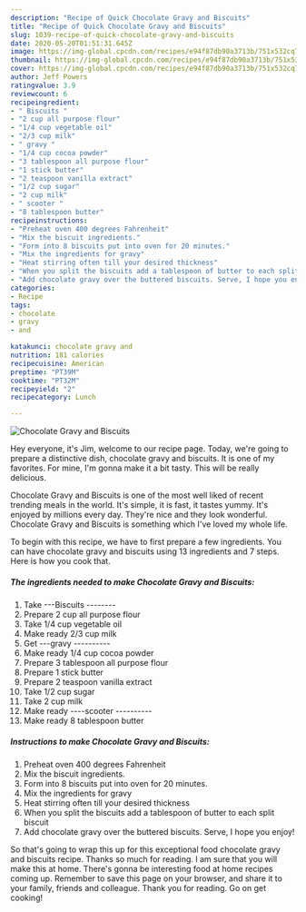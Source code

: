 ```yaml
---
description: "Recipe of Quick Chocolate Gravy and Biscuits"
title: "Recipe of Quick Chocolate Gravy and Biscuits"
slug: 1039-recipe-of-quick-chocolate-gravy-and-biscuits
date: 2020-05-20T01:51:31.645Z
image: https://img-global.cpcdn.com/recipes/e94f87db90a3713b/751x532cq70/chocolate-gravy-and-biscuits-recipe-main-photo.jpg
thumbnail: https://img-global.cpcdn.com/recipes/e94f87db90a3713b/751x532cq70/chocolate-gravy-and-biscuits-recipe-main-photo.jpg
cover: https://img-global.cpcdn.com/recipes/e94f87db90a3713b/751x532cq70/chocolate-gravy-and-biscuits-recipe-main-photo.jpg
author: Jeff Powers
ratingvalue: 3.9
reviewcount: 6
recipeingredient:
- " Biscuits "
- "2 cup all purpose flour"
- "1/4 cup vegetable oil"
- "2/3 cup milk"
- " gravy "
- "1/4 cup cocoa powder"
- "3 tablespoon all purpose flour"
- "1 stick butter"
- "2 teaspoon vanilla extract"
- "1/2 cup sugar"
- "2 cup milk"
- " scooter "
- "8 tablespoon butter"
recipeinstructions:
- "Preheat oven 400 degrees Fahrenheit"
- "Mix the biscuit ingredients."
- "Form into 8 biscuits put into oven for 20 minutes."
- "Mix the ingredients for gravy"
- "Heat stirring often till your desired thickness"
- "When you split the biscuits add a tablespoon of butter to each split biscuit"
- "Add chocolate gravy over the buttered biscuits. Serve, I hope you enjoy!"
categories:
- Recipe
tags:
- chocolate
- gravy
- and

katakunci: chocolate gravy and 
nutrition: 181 calories
recipecuisine: American
preptime: "PT39M"
cooktime: "PT32M"
recipeyield: "2"
recipecategory: Lunch

---
```



![Chocolate Gravy and Biscuits](https://img-global.cpcdn.com/recipes/e94f87db90a3713b/751x532cq70/chocolate-gravy-and-biscuits-recipe-main-photo.jpg)

Hey everyone, it's Jim, welcome to our recipe page. Today, we're going to prepare a distinctive dish, chocolate gravy and biscuits. It is one of my favorites. For mine, I'm gonna make it a bit tasty. This will be really delicious.

Chocolate Gravy and Biscuits is one of the most well liked of recent trending meals in the world. It's simple, it is fast, it tastes yummy. It's enjoyed by millions every day. They're nice and they look wonderful. Chocolate Gravy and Biscuits is something which I've loved my whole life.




To begin with this recipe, we have to first prepare a few ingredients. You can have chocolate gravy and biscuits using 13 ingredients and 7 steps. Here is how you cook that.

<!--inarticleads1-->

##### The ingredients needed to make Chocolate Gravy and Biscuits:

1. Take  ---Biscuits --------
1. Prepare 2 cup all purpose flour
1. Take 1/4 cup vegetable oil
1. Make ready 2/3 cup milk
1. Get  ---gravy ----------
1. Make ready 1/4 cup cocoa powder
1. Prepare 3 tablespoon all purpose flour
1. Prepare 1 stick butter
1. Prepare 2 teaspoon vanilla extract
1. Take 1/2 cup sugar
1. Take 2 cup milk
1. Make ready  ----scooter ----------
1. Make ready 8 tablespoon butter




<!--inarticleads2-->

##### Instructions to make Chocolate Gravy and Biscuits:

1. Preheat oven 400 degrees Fahrenheit
1. Mix the biscuit ingredients.
1. Form into 8 biscuits put into oven for 20 minutes.
1. Mix the ingredients for gravy
1. Heat stirring often till your desired thickness
1. When you split the biscuits add a tablespoon of butter to each split biscuit
1. Add chocolate gravy over the buttered biscuits. Serve, I hope you enjoy!




So that's going to wrap this up for this exceptional food chocolate gravy and biscuits recipe. Thanks so much for reading. I am sure that you will make this at home. There's gonna be interesting food at home recipes coming up. Remember to save this page on your browser, and share it to your family, friends and colleague. Thank you for reading. Go on get cooking!
